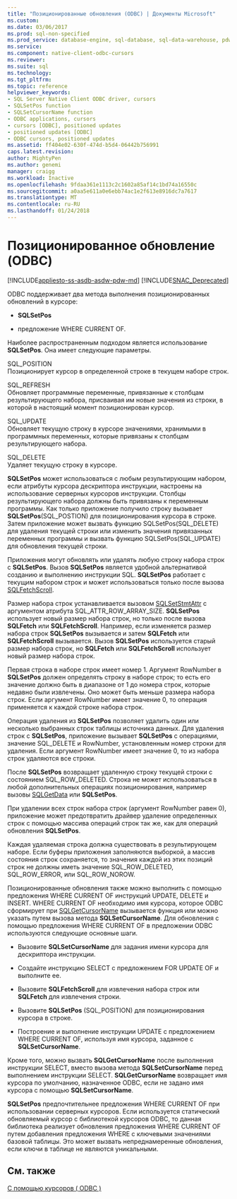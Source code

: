 ```yaml
---
title: "Позиционированные обновления (ODBC) | Документы Microsoft"
ms.custom: 
ms.date: 03/06/2017
ms.prod: sql-non-specified
ms.prod_service: database-engine, sql-database, sql-data-warehouse, pdw
ms.service: 
ms.component: native-client-odbc-cursors
ms.reviewer: 
ms.suite: sql
ms.technology: 
ms.tgt_pltfrm: 
ms.topic: reference
helpviewer_keywords:
- SQL Server Native Client ODBC driver, cursors
- SQLSetPos function
- SQLSetCursorName function
- ODBC applications, cursors
- cursors [ODBC], positioned updates
- positioned updates [ODBC]
- ODBC cursors, positioned updates
ms.assetid: ff404e02-630f-474d-b5d4-06442b756991
caps.latest.revision: 
author: MightyPen
ms.author: genemi
manager: craigg
ms.workload: Inactive
ms.openlocfilehash: 9fdaa361e1113c2c1602a85af14c1bd74a16550c
ms.sourcegitcommit: a0aa5e611a0e6ebb74ac1e2f613e8916dc7a7617
ms.translationtype: MT
ms.contentlocale: ru-RU
ms.lasthandoff: 01/24/2018
---
```

# <a name="positioned-updates-odbc"></a>Позиционированное обновление (ODBC)
[!INCLUDE[appliesto-ss-asdb-asdw-pdw-md](../../includes/appliesto-ss-asdb-asdw-pdw-md.md)]
[!INCLUDE[SNAC_Deprecated](../../includes/snac-deprecated.md)]

  ODBC поддерживает два метода выполнения позиционированных обновлений в курсоре:  
  
-   **SQLSetPos**  
  
-   предложение WHERE CURRENT OF.  
  
 Наиболее распространенным подходом является использование **SQLSetPos**. Она имеет следующие параметры.  
  
 SQL_POSITION  
 Позиционирует курсор в определенной строке в текущем наборе строк.  
  
 SQL_REFRESH  
 Обновляет программные переменные, привязанные к столбцам результирующего набора, присваивая им новые значения из строки, в которой в настоящий момент позиционирован курсор.  
  
 SQL_UPDATE  
 Обновляет текущую строку в курсоре значениями, хранимыми в программных переменных, которые привязаны к столбцам результирующего набора.  
  
 SQL_DELETE  
 Удаляет текущую строку в курсоре.  
  
 **SQLSetPos** может использоваться с любым результирующим набором, если атрибуты курсора дескриптора инструкции, настроены на использование серверных курсоров инструкции. Столбцы результирующего набора должны быть привязаны к переменным программы. Как только приложение получило строку вызывает **SQLSetPos**(SQL_POSTION) для позиционирования курсора в строке. Затем приложение может вызвать функцию SQLSetPos(SQL_DELETE) для удаления текущей строки или изменить значения привязанных переменных программы и вызвать функцию SQLSetPos(SQL_UPDATE) для обновления текущей строки.  
  
 Приложения могут обновлять или удалять любую строку набора строк с **SQLSetPos**. Вызов **SQLSetPos** является удобной альтернативой созданию и выполнению инструкции SQL. **SQLSetPos** работает с текущим набором строк и может использоваться только после вызова [SQLFetchScroll](../../relational-databases/native-client-odbc-api/sqlfetchscroll.md).  
  
 Размер набора строк устанавливается вызовом [SQLSetStmtAttr](../../relational-databases/native-client-odbc-api/sqlsetstmtattr.md) с аргументом атрибута SQL_ATTR_ROW_ARRAY_SIZE. **SQLSetPos** использует новый размер набора строк, но только после вызова **SQLFetch** или **SQLFetchScroll**. Например, если изменяется размер набора строк **SQLSetPos** вызывается и затем **SQLFetch** или **SQLFetchScroll** вызывается. Вызов **SQLSetPos** используется старый размер набора строк, но **SQLFetch** или **SQLFetchScroll** использует новый размер набора строк.  
  
 Первая строка в наборе строк имеет номер 1. Аргумент RowNumber в **SQLSetPos** должен определять строку в наборе строк; то есть его значение должно быть в диапазоне от 1 до номера строк, которые недавно были извлечены. Оно может быть меньше размера набора строк. Если аргумент RowNumber имеет значение 0, то операция применяется к каждой строке набора строк.  
  
 Операция удаления из **SQLSetPos** позволяет удалить один или несколько выбранных строк таблицы источника данных. Для удаления строк с **SQLSetPos**, приложение вызывает **SQLSetPos** с операциями, значение SQL_DELETE и RowNumber, установленным номер строки для удаления. Если аргумент RowNumber имеет значение 0, то из набора строк удаляются все строки.  
  
 После **SQLSetPos** возвращает удаленную строку текущей строки с состоянием SQL_ROW_DELETED. Строка не может использоваться в любой дополнительных операциях позиционирования, например вызовы [SQLGetData](../../relational-databases/native-client-odbc-api/sqlgetdata.md) или **SQLSetPos**.  
  
 При удалении всех строк набора строк (аргумент RowNumber равен 0), приложение может предотвратить драйвер удаление определенных строк с помощью массива операций строк так же, как для операций обновления **SQLSetPos**.  
  
 Каждая удаляемая строка должна существовать в результирующем наборе. Если буферы приложения заполняются выборкой, а массив состояния строк сохраняется, то значения каждой из этих позиций строк не должны иметь значение SQL_ROW_DELETED, SQL_ROW_ERROR, или SQL_ROW_NOROW.  
  
 Позиционированные обновления также можно выполнить с помощью предложения WHERE CURRENT OF инструкций UPDATE, DELETE и INSERT. WHERE CURRENT OF необходимо имя курсора, которое ODBC сформирует при [SQLGetCursorName](../../relational-databases/native-client-odbc-api/sqlgetcursorname.md) вызывается функция или можно указать путем вызова метода **SQLSetCursorName**. Для обновления с помощью предложения WHERE CURRENT OF в предложении ODBC используются следующие основные шаги.  
  
-   Вызовите **SQLSetCursorName** для задания имени курсора для дескриптора инструкции.  
  
-   Создайте инструкцию SELECT с предложением FOR UPDATE OF и выполните ее.  
  
-   Вызовите **SQLFetchScroll** для извлечения набора строк или **SQLFetch** для извлечения строки.  
  
-   Вызовите **SQLSetPos** (SQL_POSITION) для позиционирования курсора в строке.  
  
-   Построение и выполнение инструкции UPDATE с предложением WHERE CURRENT OF, используя имя курсора, заданное с **SQLSetCursorName**.  
  
 Кроме того, можно вызвать **SQLGetCursorName** после выполнения инструкции SELECT, вместо вызова метода **SQLSetCursorName** перед выполнением инструкции SELECT. **SQLGetCursorName** возвращает имя курсора по умолчанию, назначенное ODBC, если не задано имя курсора с помощью **SQLSetCursorName**.  
  
 **SQLSetPos** предпочтительнее предложения WHERE CURRENT OF при использовании серверных курсоров. Если используется статический обновляемый курсор с библиотекой курсоров ODBC, то данная библиотека реализует обновления предложения WHERE CURRENT OF путем добавления предложения WHERE с ключевыми значениями базовой таблицы. Это может вызвать непреднамеренные обновления, если ключи в таблице не являются уникальными.  
  
## <a name="see-also"></a>См. также  
 [С помощью курсоров &#40; ODBC &#41;](../../relational-databases/native-client-odbc-cursors/using-cursors-odbc.md)  
  
  

